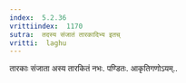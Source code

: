 ```yaml
---
index:  5.2.36
vrittiindex:  1170
sutra:  तदस्य संजातं तारकादिभ्य इतच्
vritti:  laghu 
---
```


तारकाः संजाता अस्य तारकितं नभः. पण्डितः. आकृतिगणोऽयम्..

